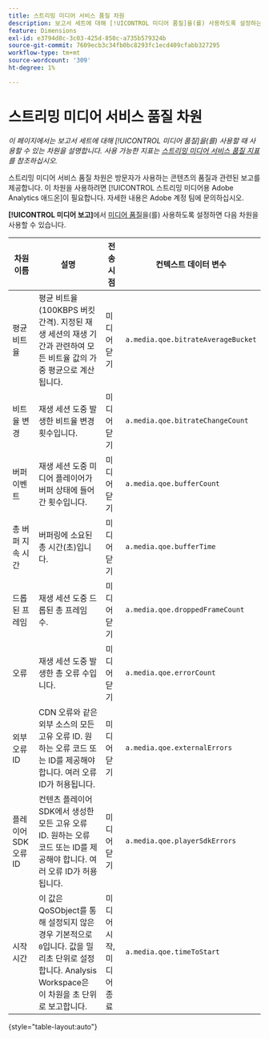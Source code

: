 ```yaml
---
title: 스트리밍 미디어 서비스 품질 차원
description: 보고서 세트에 대해 [!UICONTROL 미디어 품질]을(를) 사용하도록 설정하는 경우 사용 가능한 차원입니다.
feature: Dimensions
exl-id: e3794d8c-3c03-425d-850c-a735b579324b
source-git-commit: 7609ecb3c34fb0bc8293fc1ecd409cfabb327295
workflow-type: tm+mt
source-wordcount: '309'
ht-degree: 1%

---
```


# 스트리밍 미디어 서비스 품질 차원

*이 페이지에서는 보고서 세트에 대해 [!UICONTROL 미디어 품질]을(를) 사용할 때 사용할 수 있는 차원을 설명합니다. 사용 가능한 지표는 [스트리밍 미디어 서비스 품질 지표](../metrics/sm-quality.md)를 참조하십시오.*

스트리밍 미디어 서비스 품질 차원은 방문자가 사용하는 콘텐츠의 품질과 관련된 보고를 제공합니다. 이 차원을 사용하려면 [!UICONTROL 스트리밍 미디어용 Adobe Analytics 애드온]이 필요합니다. 자세한 내용은 Adobe 계정 팀에 문의하십시오.

**[!UICONTROL 미디어 보고]**&#x200B;에서 [미디어 품질](/help/admin/admin/c-manage-report-suites/c-edit-report-suites/media-management.md)을(를) 사용하도록 설정하면 다음 차원을 사용할 수 있습니다.

| 차원 이름 | 설명 | 전송 시점 | 컨텍스트 데이터 변수 |
| --- | --- | --- | --- |
| 평균 비트율 | 평균 비트율(100KBPS 버킷 간격). 지정된 재생 세션의 재생 기간과 관련하여 모든 비트율 값의 가중 평균으로 계산됩니다. | 미디어 닫기 | `a.media.qoe.bitrateAverageBucket` |
| 비트율 변경 | 재생 세션 도중 발생한 비트율 변경 횟수입니다. | 미디어 닫기 | `a.media.qoe.bitrateChangeCount` |
| 버퍼 이벤트 | 재생 세션 도중 미디어 플레이어가 버퍼 상태에 들어간 횟수입니다. | 미디어 닫기 | `a.media.qoe.bufferCount` |
| 총 버퍼 지속 시간 | 버퍼링에 소요된 총 시간(초)입니다. | 미디어 닫기 | `a.media.qoe.bufferTime` |
| 드롭된 프레임 | 재생 세션 도중 드롭된 총 프레임 수. | 미디어 닫기 | `a.media.qoe.droppedFrameCount` |
| 오류 | 재생 세션 도중 발생한 총 오류 수입니다. | 미디어 닫기 | `a.media.qoe.errorCount` |
| 외부 오류 ID | CDN 오류와 같은 외부 소스의 모든 고유 오류 ID. 원하는 오류 코드 또는 ID를 제공해야 합니다. 여러 오류 ID가 허용됩니다. | 미디어 닫기 | `a.media.qoe.externalErrors` |
| 플레이어 SDK 오류 ID | 컨텐츠 플레이어 SDK에서 생성한 모든 고유 오류 ID. 원하는 오류 코드 또는 ID를 제공해야 합니다. 여러 오류 ID가 허용됩니다. | 미디어 닫기 | `a.media.qoe.playerSdkErrors` |
| 시작 시간 | 이 값은 QoSObject를 통해 설정되지 않은 경우 기본적으로 `0`입니다. 값을 밀리초 단위로 설정합니다. Analysis Workspace은 이 차원을 초 단위로 보고합니다. | 미디어 시작, 미디어 종료 | `a.media.qoe.timeToStart` |

{style="table-layout:auto"}
